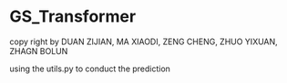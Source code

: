 # GS_Transformer
copy right by DUAN ZIJIAN, MA XIAODI, ZENG CHENG, ZHUO YIXUAN, ZHAGN BOLUN

using the utils.py to conduct the prediction